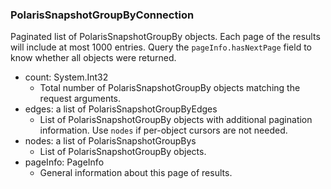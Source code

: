 ### PolarisSnapshotGroupByConnection
Paginated list of PolarisSnapshotGroupBy objects. Each page of the results will include at most 1000 entries. Query the `pageInfo.hasNextPage` field to know whether all objects were returned.

- count: System.Int32
  - Total number of PolarisSnapshotGroupBy objects matching the request arguments.
- edges: a list of PolarisSnapshotGroupByEdges
  - List of PolarisSnapshotGroupBy objects with additional pagination information. Use `nodes` if per-object cursors are not needed.
- nodes: a list of PolarisSnapshotGroupBys
  - List of PolarisSnapshotGroupBy objects.
- pageInfo: PageInfo
  - General information about this page of results.
